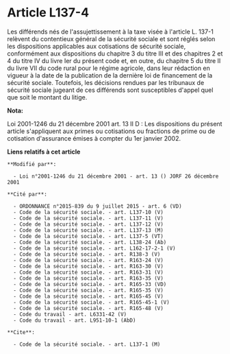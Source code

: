 # Article L137-4

Les différends nés de l'assujettissement à la taxe visée à l'article L. 137-1 relèvent du contentieux général de la sécurité
sociale et sont réglés selon les dispositions applicables aux cotisations de sécurité sociale, conformément aux dispositions
du chapitre 3 du titre III et des chapitres 2 et 4 du titre IV du livre Ier du présent code et, en outre, du chapitre 5 du
titre II du livre VII du code rural pour le régime agricole, dans leur rédaction en vigueur à la date de la publication de la
dernière loi de financement de la sécurité sociale. Toutefois, les décisions rendues par les tribunaux de sécurité sociale
jugeant de ces différends sont susceptibles d'appel quel que soit le montant du litige.

**Nota:**

Loi 2001-1246 du 21 décembre 2001 art. 13 II D : Les dispositions du présent article s'appliquent aux primes ou cotisations
ou fractions de prime ou de cotisation d'assurance émises à compter du 1er janvier 2002.

**Liens relatifs à cet article**

	**Modifié par**:

	  - Loi n°2001-1246 du 21 décembre 2001 - art. 13 () JORF 26 décembre 2001

	**Cité par**:

	  - ORDONNANCE n°2015-839 du 9 juillet 2015 - art. 6 (VD)
	  - Code de la sécurité sociale. - art. L137-10 (V)
	  - Code de la sécurité sociale. - art. L137-11 (V)
	  - Code de la sécurité sociale. - art. L137-12 (V)
	  - Code de la sécurité sociale. - art. L137-13 (M)
	  - Code de la sécurité sociale. - art. L137-5 (VT)
	  - Code de la sécurité sociale. - art. L138-24 (Ab)
	  - Code de la sécurité sociale. - art. L162-17-2-1 (V)
	  - Code de la sécurité sociale. - art. R138-3 (V)
	  - Code de la sécurité sociale. - art. R163-24 (V)
	  - Code de la sécurité sociale. - art. R163-30 (V)
	  - Code de la sécurité sociale. - art. R163-31 (V)
	  - Code de la sécurité sociale. - art. R163-35 (V)
	  - Code de la sécurité sociale. - art. R165-33 (VD)
	  - Code de la sécurité sociale. - art. R165-35 (V)
	  - Code de la sécurité sociale. - art. R165-45 (V)
	  - Code de la sécurité sociale. - art. R165-45-1 (V)
	  - Code de la sécurité sociale. - art. R165-48 (V)
	  - Code du travail - art. L6331-42 (V)
	  - Code du travail - art. L951-10-1 (AbD)

	**Cite**:

	  - Code de la sécurité sociale. - art. L137-1 (M)
